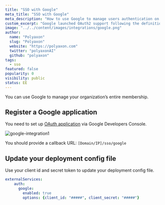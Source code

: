 ```yaml
---
title: "SSO with Google"
meta_title: "SSO with Google"
meta_description: "How to use Google to manage users authentication on Polyaxon. You can easily integrate google to manage users authentication on Polyaxon."
custom_excerpt: "Google launched OAuth2 support following the definition at OAuth2 draft. It works in a similar way to plain OAuth mechanism, but developers must register an application and apply for a set of keys. Check Google OAuth2 document for details."
image: "../../content/images/integrations/google.png"
author:
  name: "Polyaxon"
  slug: "Polyaxon"
  website: "https://polyaxon.com"
  twitter: "polyaxonAI"
  github: "polyaxon"
tags: 
  - sso
featured: false
popularity: 0
visibility: public
status: EE
---
```


You can use Google to manage your organization’s entire membership.

## Register a Google application

You need to set up [OAuth application](https://console.developers.google.com/) via Google Developers Console.

![google-integration1](../../content/images/integrations/sso/google.png)

You should provide a callback URL: `[Domain/IP]/sso/google`

## Update your deployment config file

Use your client id and secret token to update your deployment config file.

```yaml
externalServices:
    auth:
      google:
        enabled: true
        options: {client_id: "#####", client_secret: "#####"}
```
